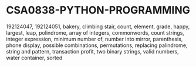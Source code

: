 # CSA0838-PYTHON-PROGRAMMING
192124047,
192124051,
bakery,
climbing stair,
count,
element,
grade,
happy,
largest,
leap,
polindrome,
array of integers,
commonwords,
count strings,
integer expression,
minimum number of,
number into mirror,
parenthesis,
phone display,
possible combinations,
permutations,
replacing palindrome,
string and pattern,
transaction profit,
two binary strings,
valid numbers,
water container,
sorted
